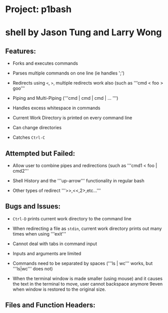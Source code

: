 # Project: p1bash
# shell by Jason Tung and Larry Wong

## Features:

* Forks and executes commands

* Parses multiple commands on one line (ie handles ';')

* Redirects using ```<```, ```>```, multiple redirects work also (such as '''cmd < foo > goo'''

* Piping and Multi-Piping ('''cmd | cmd | cmd | ... ''')

* Handles excess whitespace in commands

* Current Work Directory is printed on every command line

* Can change directories

* Catches ```Ctrl-C```

## Attempted but Failed:

* Allow user to combine pipes and redirections (such as '''cmd1 < foo | cmd2'''

* Shell History and the '''up-arrow''' functionality in regular bash

* Other types of redirect '''>>,<<,2>,etc...'''

## Bugs and Issues:

* ```Ctrl-D``` prints current work directory to the command line

* When redirecting a file as ```stdin```, current work directory prints out many times when using '''exit'''

* Cannot deal with tabs in command input

* Inputs and arguments are limited

* Commands need to be separated by spaces ('''ls | wc''' works, but '''ls|wc''' does not)

* When the terminal window is made smaller (using mouse) and it causes the text in the terminal to move, user cannot backspace anymore 9even when window is restored to the original size.

## Files and Function Headers:
